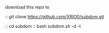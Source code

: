  
 
download this repo to 

:: git clone https://github.com/XRIO0/subdom.git

:: cd subdom
:: bash subdom.sh -d <domain> -t <thrads>


